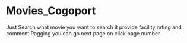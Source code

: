 # Movies_Cogoport

Just Search what movie you want to search
it provide facility rating and comment
Pagging you can go next page on click page number
